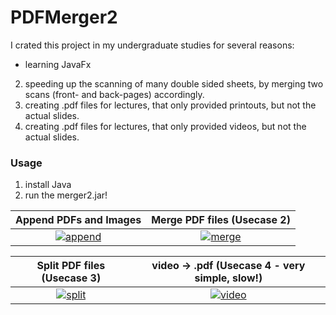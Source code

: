 # PDFMerger2
I crated this project in my undergraduate studies for several reasons: 
- learning JavaFx 
2) speeding up the scanning of many double sided sheets, by merging two scans (front- and back-pages) accordingly.
3) creating .pdf files for lectures, that only provided printouts, but not the actual slides.
4) creating .pdf files for lectures, that only provided videos, but not the actual slides.

### Usage
1) install Java
2) run the merger2.jar!
 
Append PDFs and Images   |  Merge PDF files (Usecase 2)
:-------------------------:|:-------------------------:
[![append](https://user-images.githubusercontent.com/18376088/114283218-e2e65200-9a48-11eb-82b1-34bdf048783e.jpg)](https://www.youtube.com/watch?v=0qw0VLERYaE) | [![merge](https://user-images.githubusercontent.com/18376088/114283219-e2e65200-9a48-11eb-8bb7-65e78cad72b3.jpg)](https://www.youtube.com/watch?v=KECn4a90eRs)

 Split PDF files (Usecase 3)   |  video -> .pdf  (Usecase 4 - very simple, slow!)
:-------------------------:|:-------------------------:
[![split](https://user-images.githubusercontent.com/18376088/114283692-46717f00-9a4b-11eb-8cc9-2179665dfef3.jpg)](https://www.youtube.com/watch?v=JugxiraOG2s) | [![video](https://user-images.githubusercontent.com/18376088/114283517-6f454480-9a4a-11eb-913d-6608292903c8.jpg)](https://www.youtube.com/watch?v=w5ZZgkHJtZk)
